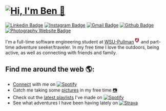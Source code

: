 <!-- # Hi, I'm Ben <img src="https://raw.githubusercontent.com/BenjaminMichaelis/BenjaminMichaelis/master/Images/wave.gif" width="30px"> -->
# <a href="https://github.com/BenjaminMichaelis"><img alt="Hi, I'm Ben 👋" src="https://github.com/BenjaminMichaelis/BenjaminMichaelis/raw/main/gifs/gh-profileheader-words.gif" /></a>

[![Linkedin Badge](https://img.shields.io/badge/-BenjaminMichaelis-blue?style=flat&logo=Linkedin&logoColor=white&link=https://www.linkedin.com/in/benjamin-michaelis/)](https://www.linkedin.com/in/benjamin-michaelis/)
[![Instagram Badge](https://img.shields.io/badge/-@benjamin.michaelis-purple?style=flat&logo=instagram&logoColor=white&link=https://www.instagram.com/benjamin.michaelis/)](https://instagram.com/benjamin.michaelis)
[![Gmail Badge](https://img.shields.io/badge/-gitben@michaelis.net-c14438?style=flat&logo=Gmail&logoColor=white&link=mailto:gitben@michaelis.net)](mailto:gitben@michaelis.net)
[![Github Badge](https://img.shields.io/badge/-benjaminmichaelis-green?style=flat&logo=github&logoColor=white&link=https://github.com/BenjaminMichaelis)](https://github.com/BenjaminMichaelis)
[![Photography Website Badge](https://img.shields.io/badge/-PhotographySite-gray?style=flat&logo=Photobucket&logoColor=white&link=https://benjamin.michaelis.net)](https://benjamin.michaelis.net)

I'm a full-time software engineering student at <a href="https://wsu.edu/">WSU-Pullman<img src="https://raw.githubusercontent.com/BenjaminMichaelis/BenjaminMichaelis/master/Images/WSULogo.png" width="18px"/></a> and part-time adventure seeker/traveler.
In my free time I love the outdoors, being active, as well as connecting with friends and family.
## Find me around the web 🌎:
- [Connect](https://www.linkedin.com/in/benjamin-michaelis/) with me on <!--Icon with Link--> <a href="https://www.linkedin.com/in/benjamin-michaelis/"><img alt="Spotify" src="https://img.shields.io/badge/-LinkedIn-blue?style=flat&logo=LinkedIn&logoColor=white&link=https://www.linkedin.com/in/benjamin-michaelis/" width="60px"/></a>
- Catch me taking some <a href="https://www.benjamin.michaelis.net/">pictures</a> in my free time <a href="https://www.benjamin.michaelis.net/">📷</a>
- Check out the [latest playlists](https://open.spotify.com/user/1251087721?si=iMDle1guQ6SY4gFpKHRfEA) I've made on <a href="https://open.spotify.com/user/1251087721?si=iMDle1guQ6SY4gFpKHRfEA"><img alt="Spotify" src="https://img.shields.io/badge/-Spotify-limegreen?style=flat&logo=Spotify&logoColor=white&link=https://open.spotify.com/user/1251087721?si=iMDle1guQ6SY4gFpKHRfEA" width="60px"/></a>
- See what adventures I have been having lately on <a href="https://www.strava.com/athletes/9652512"><img alt="Strava" src="https://img.shields.io/badge/-Strava-orange?style=flat&logo=Strava&logoColor=white&link=https://www.strava.com/athletes/9652512" width="60px"/></a>


<!--
Some ideas:
- 🔭 I’m currently working on ...
- 🌱 I’m currently learning ...
- 👯 I’m looking to collaborate on ...
- 🤔 I’m looking for help with ...
- 💬 Ask me about ...
- 📫 How to reach me: ...
- 😄 Pronouns: ...
- ⚡ Fun fact: ...
-->

<!-- Resources -->
<!-- 𝚃𝚢𝚙𝚎𝙸𝚝, 𝚅𝚞𝚎 𝙿𝚊𝚛𝚝𝚒𝚌𝚕𝚎𝙹𝚜, 𝚅𝚞𝚎.𝚓𝚜, and screentogif 𝚏𝚘𝚛 𝚝𝚑𝚎 𝚝𝚢𝚙𝚒𝚗𝚐 𝚒𝚗𝚝𝚛𝚘 gif: https://codesandbox.io/s/githubprofilegraphic-z9r9f <!-- Thanks to @matyo91's helpful comments in their profile README! -->
<!-- Icons: https://simpleicons.org/ -->
<!-- GitHub Stats: https://github.com/anuraghazra/github-readme-stats -->
<!-- Emojis: https://emojipedia.org/emoji/ -->
<!-- HTML Emojis: https://www.fileformat.info/index.htm -->
<!-- Shields: https://shields.io/ -->
<!-- Awesome GitHub Profile README: https://github.com/abhisheknaiidu/awesome-github-profile-readme -->

<!-- Fun commands and designs:
<details>
  <summary>The summary before the dropdown</summary>
  <br>
</details>

<img align="right" alt="GIF" width="400px" src="" />
-->